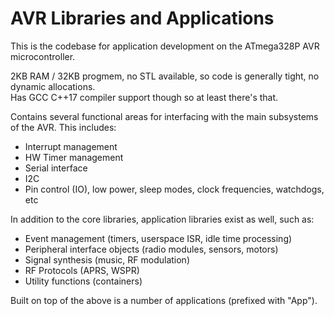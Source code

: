 # AVR Libraries and Applications

This is the codebase for application development on the ATmega328P AVR microcontroller.

2KB RAM / 32KB progmem, no STL available, so code is generally tight, no dynamic allocations.\
Has GCC C++17 compiler support though so at least there's that.

Contains several functional areas for interfacing with the main subsystems of the AVR.
This includes:
- Interrupt management
- HW Timer management
- Serial interface
- I2C
- Pin control (IO), low power, sleep modes, clock frequencies, watchdogs, etc

In addition to the core libraries, application libraries exist as well, such as:
- Event management (timers, userspace ISR, idle time processing)
- Peripheral interface objects (radio modules, sensors, motors)
- Signal synthesis (music, RF modulation)
- RF Protocols (APRS, WSPR)
- Utility functions (containers)

Built on top of the above is a number of applications (prefixed with "App").
